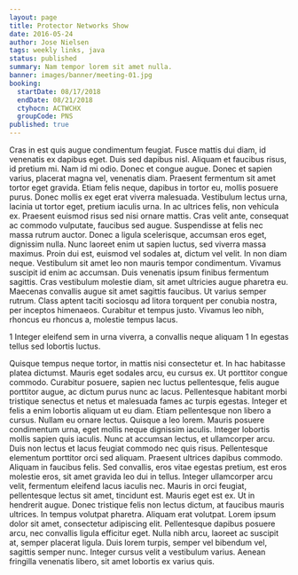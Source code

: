 ```yaml
---
layout: page
title: Protector Networks Show
date: 2016-05-24
author: Jose Nielsen
tags: weekly links, java
status: published
summary: Nam tempor lorem sit amet nulla.
banner: images/banner/meeting-01.jpg
booking:
  startDate: 08/17/2018
  endDate: 08/21/2018
  ctyhocn: ACTWCHX
  groupCode: PNS
published: true
---
```

Cras in est quis augue condimentum feugiat. Fusce mattis dui diam, id venenatis ex dapibus eget. Duis sed dapibus nisl. Aliquam et faucibus risus, id pretium mi. Nam id mi odio. Donec et congue augue. Donec et sapien varius, placerat magna vel, venenatis diam. Praesent fermentum sit amet tortor eget gravida. Etiam felis neque, dapibus in tortor eu, mollis posuere purus. Donec mollis ex eget erat viverra malesuada. Vestibulum lectus urna, lacinia ut tortor eget, pretium iaculis urna. In ac ultrices felis, non vehicula ex.
Praesent euismod risus sed nisi ornare mattis. Cras velit ante, consequat ac commodo vulputate, faucibus sed augue. Suspendisse at felis nec massa rutrum auctor. Donec a ligula scelerisque, accumsan eros eget, dignissim nulla. Nunc laoreet enim ut sapien luctus, sed viverra massa maximus. Proin dui est, euismod vel sodales at, dictum vel velit. In non diam neque. Vestibulum sit amet leo non mauris tempor condimentum. Vivamus suscipit id enim ac accumsan. Duis venenatis ipsum finibus fermentum sagittis. Cras vestibulum molestie diam, sit amet ultricies augue pharetra eu. Maecenas convallis augue sit amet sagittis faucibus. Ut varius semper rutrum. Class aptent taciti sociosqu ad litora torquent per conubia nostra, per inceptos himenaeos. Curabitur et tempus justo. Vivamus leo nibh, rhoncus eu rhoncus a, molestie tempus lacus.

1 Integer eleifend sem in urna viverra, a convallis neque aliquam
1 In egestas tellus sed lobortis luctus.

Quisque tempus neque tortor, in mattis nisi consectetur et. In hac habitasse platea dictumst. Mauris eget sodales arcu, eu cursus ex. Ut porttitor congue commodo. Curabitur posuere, sapien nec luctus pellentesque, felis augue porttitor augue, ac dictum purus nunc ac lacus. Pellentesque habitant morbi tristique senectus et netus et malesuada fames ac turpis egestas. Integer et felis a enim lobortis aliquam ut eu diam. Etiam pellentesque non libero a cursus. Nullam eu ornare lectus. Quisque a leo lorem. Mauris posuere condimentum urna, eget mollis neque dignissim iaculis. Integer lobortis mollis sapien quis iaculis. Nunc at accumsan lectus, et ullamcorper arcu. Duis non lectus et lacus feugiat commodo nec quis risus. Pellentesque elementum porttitor orci sed aliquam. Praesent ultrices dapibus commodo.
Aliquam in faucibus felis. Sed convallis, eros vitae egestas pretium, est eros molestie eros, sit amet gravida leo dui in tellus. Integer ullamcorper arcu velit, fermentum eleifend lacus iaculis nec. Mauris in orci feugiat, pellentesque lectus sit amet, tincidunt est. Mauris eget est ex. Ut in hendrerit augue. Donec tristique felis non lectus dictum, at faucibus mauris ultrices. In tempus volutpat pharetra. Aliquam erat volutpat. Lorem ipsum dolor sit amet, consectetur adipiscing elit. Pellentesque dapibus posuere arcu, nec convallis ligula efficitur eget. Nulla nibh arcu, laoreet ac suscipit at, semper placerat ligula. Duis lorem turpis, semper vel bibendum vel, sagittis semper nunc. Integer cursus velit a vestibulum varius. Aenean fringilla venenatis libero, sit amet lobortis ex varius quis.
